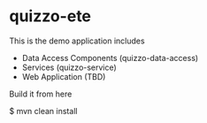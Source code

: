 quizzo-ete
==========

This is the demo application includes

* Data Access Components (quizzo-data-access)
* Services (quizzo-service)
* Web Application (TBD)

Build it from here

$ mvn clean install